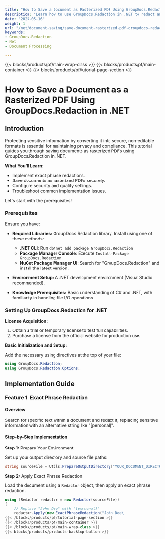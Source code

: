 ```yaml
---
title: "How to Save a Document as Rasterized PDF Using GroupDocs.Redaction in .NET&#58; A Complete Guide"
description: "Learn how to use GroupDocs.Redaction in .NET to redact and save documents securely as rasterized PDFs, ensuring privacy and compliance."
date: "2025-05-16"
weight: 1
url: "/net/document-saving/save-document-rasterized-pdf-groupdocs-redaction-net/"
keywords:
- GroupDocs.Redaction
- Net
- Document Processing

---
```


{{< blocks/products/pf/main-wrap-class >}}
{{< blocks/products/pf/main-container >}}
{{< blocks/products/pf/tutorial-page-section >}}
# How to Save a Document as a Rasterized PDF Using GroupDocs.Redaction in .NET

## Introduction

Protecting sensitive information by converting it into secure, non-editable formats is essential for maintaining privacy and compliance. This tutorial guides you through saving documents as rasterized PDFs using GroupDocs.Redaction in .NET.

**What You'll Learn:**
- Implement exact phrase redactions.
- Save documents as rasterized PDFs securely.
- Configure security and quality settings.
- Troubleshoot common implementation issues.

Let's start with the prerequisites!

### Prerequisites

Ensure you have:
- **Required Libraries:** GroupDocs.Redaction library. Install using one of these methods:
  - **.NET CLI**: Run `dotnet add package GroupDocs.Redaction`
  - **Package Manager Console**: Execute `Install-Package GroupDocs.Redaction`
  - **NuGet Package Manager UI**: Search for "GroupDocs.Redaction" and install the latest version.

- **Environment Setup:** A .NET development environment (Visual Studio recommended).

- **Knowledge Prerequisites:** Basic understanding of C# and .NET, with familiarity in handling file I/O operations.

### Setting Up GroupDocs.Redaction for .NET

**License Acquisition:**

1. Obtain a trial or temporary license to test full capabilities.
2. Purchase a license from the official website for production use.

**Basic Initialization and Setup:**

Add the necessary using directives at the top of your file:

```csharp
using GroupDocs.Redaction;
using GroupDocs.Redaction.Options;
```

## Implementation Guide

### Feature 1: Exact Phrase Redaction

#### Overview

Search for specific text within a document and redact it, replacing sensitive information with an alternative string like "[personal]".

#### Step-by-Step Implementation

**Step 1:** Prepare Your Environment

Set up your output directory and source file paths:

```csharp
string sourceFile = Utils.PrepareOutputDirectory("YOUR_DOCUMENT_DIRECTORY\Sample.docx");
```

**Step 2:** Apply Exact Phrase Redaction

Load the document using a `Redactor` object, then apply an exact phrase redaction.

```csharp
using (Redactor redactor = new Redactor(sourceFile))
{
    // Replace "John Doe" with "[personal]"
    redactor.Apply(new ExactPhraseRedaction("John Doe\
{{< /blocks/products/pf/tutorial-page-section >}}
{{< /blocks/products/pf/main-container >}}
{{< /blocks/products/pf/main-wrap-class >}}
{{< blocks/products/products-backtop-button >}}